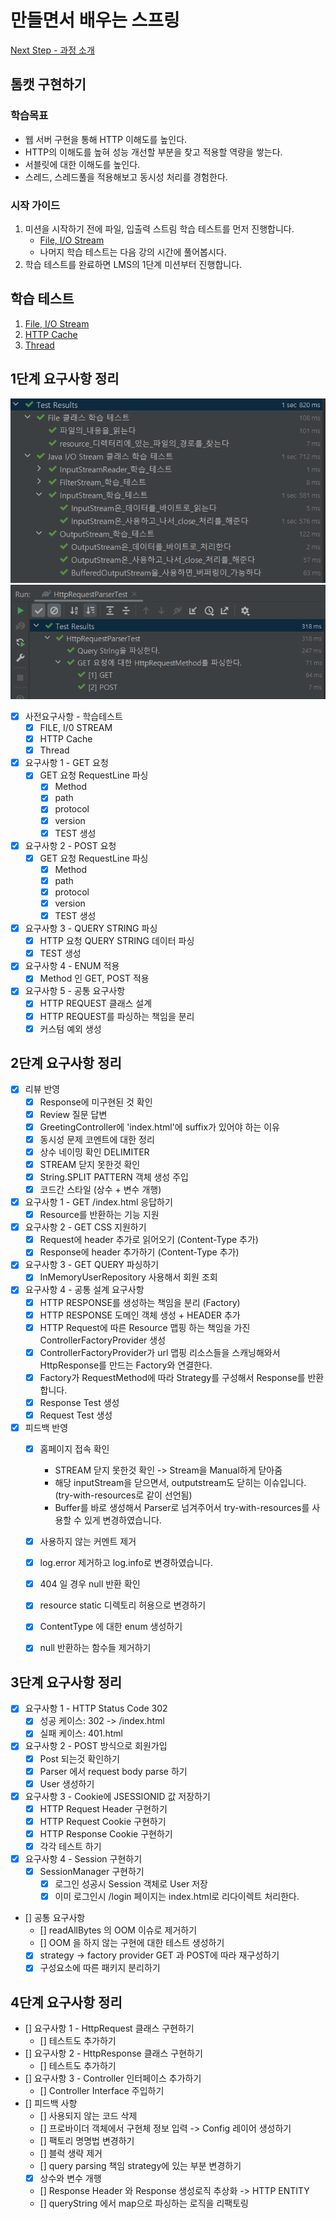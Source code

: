 # 만들면서 배우는 스프링
[Next Step - 과정 소개](https://edu.nextstep.camp/c/4YUvqn9V)

## 톰캣 구현하기

### 학습목표
- 웹 서버 구현을 통해 HTTP 이해도를 높인다.
- HTTP의 이해도를 높혀 성능 개선할 부분을 찾고 적용할 역량을 쌓는다.
- 서블릿에 대한 이해도를 높인다.
- 스레드, 스레드풀을 적용해보고 동시성 처리를 경험한다.

### 시작 가이드
1. 미션을 시작하기 전에 파일, 입출력 스트림 학습 테스트를 먼저 진행합니다.
   - [File, I/O Stream](study/src/test/java/study)
   - 나머지 학습 테스트는 다음 강의 시간에 풀어봅시다.
2. 학습 테스트를 완료하면 LMS의 1단계 미션부터 진행합니다.

## 학습 테스트
1. [File, I/O Stream](study/src/test/java/study)
2. [HTTP Cache](study/src/test/java/cache)
3. [Thread](study/src/test/java/thread)


## 1단계 요구사항 정리
![fileImage](./image/filetest.png)
![fileImage](./image/requirement1test.png)
- [x] 사전요구사항 - 학습테스트
  - [x] FILE, I/0 STREAM
  - [x] HTTP Cache
  - [x] Thread
- [x] 요구사항 1 - GET 요청
   - [x] GET 요청 RequestLine 파싱
     - [x] Method
     - [x] path
     - [x] protocol
     - [x] version
     - [x] TEST 생성
- [x] 요구사항 2 - POST 요청
  - [x] GET 요청 RequestLine 파싱
    - [x] Method
    - [x] path
    - [x] protocol
    - [x] version
    - [x] TEST 생성
- [x] 요구사항 3 - QUERY STRING 파싱 
  - [x] HTTP 요청 QUERY STRING 데이터 파싱
  - [x] TEST 생성
- [x] 요구사항 4 - ENUM 적용
  - [x] Method 인 GET, POST 적용
- [x] 요구사항 5 - 공통 요구사항
  - [x] HTTP REQUEST 클래스 설계
  - [x] HTTP REQUEST를 파싱하는 책임을 분리
  - [x] 커스텀 예외 생성

## 2단계 요구사항 정리
- [x] 리뷰 반영 
  - [x] Response에 미구현된 것 확인
  - [x] Review 질문 답변
  - [x] GreetingController에 'index.html'에 suffix가 있어야 하는 이유
  - [x] 동시성 문제 코멘트에 대한 정리
  - [x] 상수 네이밍 확인 DELIMITER
  - [x] STREAM 닫지 못한것 확인
  - [x] String.SPLIT PATTERN 객체 생성 주입
  - [x] 코드간 스타일 (상수 + 변수 개행)
- [x] 요구사항 1 - GET /index.html 응답하기
  - [x] Resource를 반환하는 기능 지원
- [x] 요구사항 2 - GET CSS 지원하기
  - [x] Request에 header 추가로 읽어오기 (Content-Type 추가)
  - [x] Response에 header 추가하기 (Content-Type 추가)
- [x] 요구사항 3 - GET QUERY 파싱하기
  - [x] InMemoryUserRepository 사용해서 회원 조회
- [x] 요구사항 4 - 공통 설계 요구사항
  - [x] HTTP RESPONSE를 생성하는 책임을 분리 (Factory)
  - [x] HTTP RESPONSE 도메인 객체 생성 + HEADER 추가
  - [x] HTTP Request에 따른 Resource 맵핑 하는 책임을 가진 ControllerFactoryProvider 생성
  - [x] ControllerFactoryProvider가 url 맵핑 리소스들을 스캐닝해와서 HttpResponse를 만드는 Factory와 연결한다. 
  - [x] Factory가 RequestMethod에 따라 Strategy를 구성해서 Response를 반환합니다.
  - [x] Response Test 생성
  - [x] Request Test 생성

- [x] 피드백 반영
  - [x] 홈페이지 접속 확인
    - STREAM 닫지 못한것 확인 -> Stream을 Manual하게 닫아줌
    - 해당 inputStream을 닫으면서, outputstream도 닫히는 이슈입니다. (try-with-resources로 같이 선언됨)
    - Buffer를 바로 생성해서 Parser로 넘겨주어서 try-with-resources를 사용할 수 있게 변경하였습니다.
  - [x] 사용하지 않는 커멘트 제거
  - [x] log.error 제거하고 log.info로 변경하였습니다.
  - [x] 404 일 경우 null 반환 확인
  - [x] resource static 디렉토리 허용으로 변경하기
  - [x] ContentType 에 대한 enum 생성하기
  - [x] null 반환하는 함수들 제거하기


## 3단계 요구사항 정리
- [x] 요구사항 1 - HTTP Status Code 302
  - [x] 성공 케이스: 302 -> /index.html
  - [x] 실패 케이스: 401.html
- [x] 요구사항 2 - POST 방식으로 회원가입
  - [x] Post 되는것 확인하기
  - [x] Parser 에서 request body parse 하기
  - [x] User 생성하기
- [x] 요구사항 3 - Cookie에 JSESSIONID 값 저장하기
  - [x] HTTP Request Header 구현하기
  - [x] HTTP Request Cookie 구현하기
  - [x] HTTP Response Cookie 구현하기
  - [x] 각각 테스트 하기
- [x] 요구사항 4 - Session 구현하기
  - [x] SessionManager 구현하기
    - [x] 로그인 성공시 Session 객체로 User 저장
    - [x] 이미 로그인시 /login 페이지는 index.html로 리다이렉트 처리한다.
- [] 공통 요구사항
  - [] readAllBytes 의 OOM 이슈로 제거하기
  - [] OOM 을 하지 않는 구현에 대한 테스트 생성하기
  - [x] strategy -> factory provider GET 과 POST에 따라 재구성하기
  - [x] 구성요소에 따른 패키지 분리하기

## 4단계 요구사항 정리
- [] 요구사항 1 - HttpRequest 클래스 구현하기 
  - [] 테스트도 추가하기
- [] 요구사항 2 - HttpResponse 클래스 구현하기
  - [] 테스트도 추가하기
- [] 요구사항 3 - Controller 인터페이스 추가하기
  - [] Controller Interface 주입하기
- [] 피드백 사항
  - [] 사용되지 않는 코드 삭제
  - [] 프로바이더 객체에서 구현체 정보 입력 -> Config 레이어 생성하기
  - [] 팩토리 명명법 변경하기
  - [] 블럭 생략 제거
  - [] query parsing 책임 strategy에 있는 부분 변경하기
  - [x] 상수와 변수 개행
  - [] Response Header 와 Response 생성로직 추상화 -> HTTP ENTITY
  - [] queryString 에서 map으로 파싱하는 로직을 리팩토링
